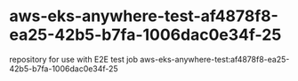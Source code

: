 # aws-eks-anywhere-test-af4878f8-ea25-42b5-b7fa-1006dac0e34f-25
repository for use with E2E test job aws-eks-anywhere-test:af4878f8-ea25-42b5-b7fa-1006dac0e34f-25
